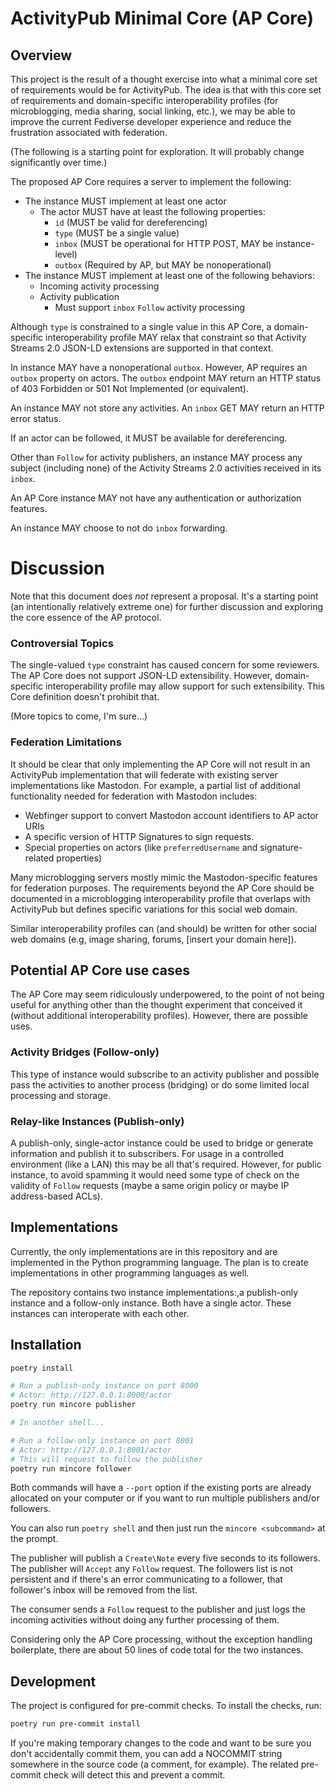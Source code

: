 # ActivityPub Minimal Core (AP Core)

## Overview

This project is the result of a thought exercise into what a minimal core set of requirements would be for ActivityPub. The idea is that with this core set of requirements and domain-specific interoperability profiles (for microblogging, media sharing, social linking, etc.), we may be able to improve the current Fediverse developer experience and reduce the frustration associated with federation.

(The following is a starting point for exploration. It will probably change significantly over time.)

The proposed AP Core requires a server to implement the following:

* The instance MUST implement at least one actor
  * The actor MUST have at least the following properties:
    * `id`     (MUST be valid for dereferencing)
    * `type`   (MUST be a single value)
    * `inbox`  (MUST be operational for HTTP POST, MAY be instance-level)
    * `outbox` (Required by AP, but MAY be nonoperational)
* The instance MUST implement at least one of the following behaviors:
  * Incoming activity processing
  * Activity publication
    * Must support `inbox` `Follow` activity processing

Although `type` is constrained to a single value in this AP Core, a domain-specific interoperability profile MAY relax that constraint so that Activity Streams 2.0 JSON-LD extensions are supported in that context.

In instance MAY have a nonoperational `outbox`. However, AP requires an `outbox` property on actors. The `outbox` endpoint MAY return an HTTP status of 403 Forbidden or 501 Not Implemented (or equivalent).

An instance MAY not store any activities. An `inbox` GET MAY return an HTTP error status.

If an actor can be followed, it MUST be available for dereferencing.

Other than `Follow` for activity publishers, an instance MAY process any subject (including none) of the Activity Streams 2.0 activities received in its `inbox`.

An AP Core instance MAY not have any authentication or authorization features.

An instance MAY choose to not do `inbox` forwarding.


# Discussion

Note that this document does *not* represent a proposal. It's a starting point (an intentionally relatively extreme one) for further discussion and exploring the core essence of the AP protocol.

### Controversial Topics

The single-valued `type` constraint has caused concern for some reviewers. The AP Core does not support JSON-LD extensibility. However, domain-specific interoperability profile may allow support for such extensibility. This Core definition doesn't prohibit that.

(More topics to come, I'm sure...)

### Federation Limitations

It should be clear that only implementing the AP Core will not result in an ActivityPub implementation that will federate with existing server implementations like Mastodon. For example, a partial list of additional functionality needed for federation with Mastodon includes:

* Webfinger support to convert Mastodon account identifiers to AP actor URIs
* A specific version of HTTP Signatures to sign requests.
* Special properties on actors (like `preferredUsername` and signature-related properties)

Many microblogging servers mostly mimic the Mastodon-specific features for federation purposes. The requirements beyond the AP Core should be documented in a microblogging interoperability profile that overlaps with ActivityPub but defines specific variations for this social web domain.

Similar interoperability profiles can (and should) be written for other social web domains (e.g, image sharing, forums, [insert your domain here]).

## Potential AP Core use cases

The AP Core may seem ridiculously underpowered, to the point of not being useful for anything other than the thought experiment that conceived it (without additional interoperability profiles). However, there are possible uses.

### Activity Bridges (Follow-only)

This type of instance would subscribe to an activity publisher and possible pass the activities to another process (bridging) or do some limited local processing and storage.

### Relay-like Instances (Publish-only)

A publish-only, single-actor instance could be used to bridge or generate information and publish it to subscribers. For usage in a controlled environment (like a LAN) this may be all that's required. However, for public instance, to avoid spamming it would need some type of check on the validity of `Follow` requests (maybe a same origin policy or maybe IP address-based ACLs).

## Implementations

Currently, the only implementations are in this repository and are implemented in the Python programming language. The plan is to create implementations in other programming languages as well.

The repository contains two instance implementations:,a publish-only instance and a follow-only instance. Both have a single actor. These instances can interoperate with each other.

## Installation

```bash
poetry install

# Run a publish-only instance on port 8000
# Actor: http://127.0.0.1:8000/actor
poetry run mincore publisher

# In another shell...

# Run a follow-only instance on port 8001
# Actor: http://127.0.0.1:8001/actor
# This will request to follow the publisher
poetry run mincore follower
```

Both commands will have a `--port` option if the existing ports are already allocated on your computer or if you want to run multiple publishers and/or followers.

You can also run `poetry shell` and then just run the `mincore <subcommand>` at the prompt.

The publisher will publish a `Create\Note` every five seconds to its followers. The publisher will `Accept` any `Follow` request. The followers list is not persistent and if there's an error communicating to a follower, that follower's inbox will be removed from the list.

The consumer sends a `Follow` request to the publisher and just logs the incoming activities without doing any further processing of them.

Considering only the AP Core processing, without the exception handling boilerplate, there are about 50 lines of code total for the two instances.

## Development

The project is configured for pre-commit checks. To install the checks, run:

```sh
poetry run pre-commit install
```

If you're making temporary changes to the code and want to be sure you don't accidentally commit them, you can add a NO‎COMMIT string somewhere in the source code (a comment, for example). The related pre-commit check will detect this and prevent a commit.
